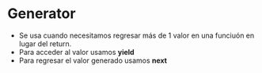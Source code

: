 # Generator

- Se usa cuando necesitamos regresar más de 1 valor en una funciuón en lugar del return.
- Para acceder al valor usamos **yield**
- Para regresar el valor generado usamos **next**
